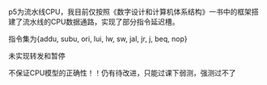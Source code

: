 p5为流水线CPU，我目前仅按照《数字设计和计算机体系结构》一书中的框架搭建了流水线的CPU数据通路，实现了部分指令延迟槽。

指令集为{addu, subu, ori, lui, lw, sw, jal, jr, j, beq, nop}

未实现转发和暂停

不保证CPU模型的正确性！！仍有待改进，只能过课下弱测，强测过不了
